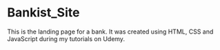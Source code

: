 # Bankist_Site
This is the landing page for a bank. 
It was created using HTML, CSS and JavaScript during my tutorials on Udemy. 

